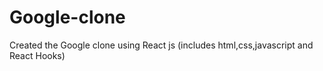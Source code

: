 # Google-clone
Created the Google clone using React js (includes html,css,javascript and React Hooks)
